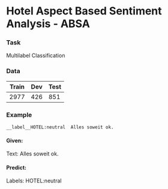 # Hotel Aspect Based Sentiment Analysis - ABSA

### Task
Multilabel Classification 

### Data

| Train | Dev   | Test  |
|-------|-------|-------|
| 2977  | 426   | 851   |

### Example 
````
__label__HOTEL:neutral	Alles soweit ok.
````
#### Given: 

Text: Alles soweit ok.

#### Predict: 

Labels: HOTEL:neutral

